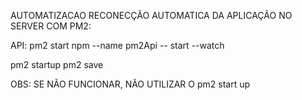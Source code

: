 AUTOMATIZACAO RECONECÇÃO AUTOMATICA DA APLICAÇÃO NO SERVER COM PM2:

API:
pm2 start npm --name pm2Api -- start --watch

pm2 startup
pm2 save

OBS: SE NÃO FUNCIONAR, NÃO UTILIZAR O pm2 start up

